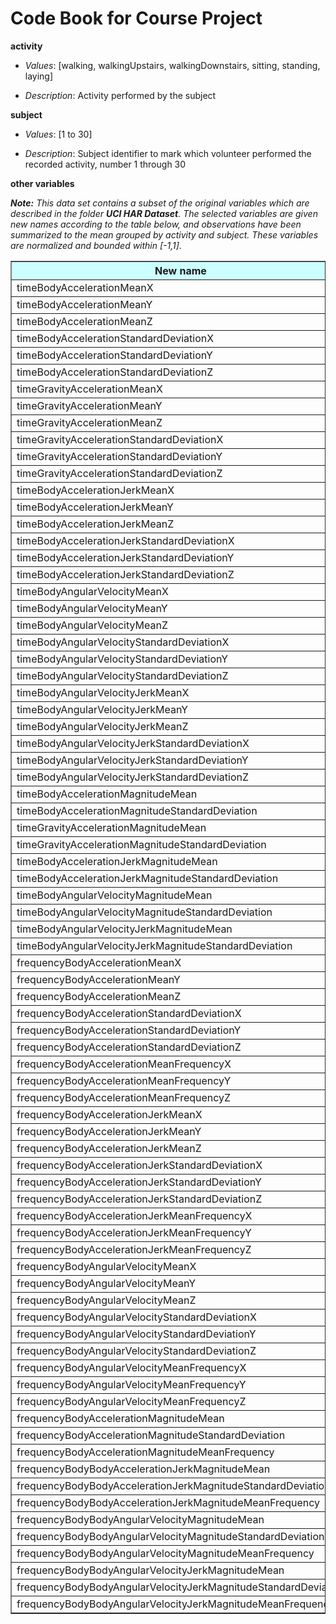 Code Book for Course Project
============================

**activity**

- *Values*: [walking, walkingUpstairs, walkingDownstairs, sitting, standing, laying]
    
- *Description*: Activity performed by the subject
	
**subject**

- *Values*: [1 to 30]
	
- *Description*: Subject identifier to mark which volunteer performed the recorded activity, number 1 through 30  
	
**other variables**

***Note:*** *This data set contains a subset of the original variables which are described in the folder __UCI HAR Dataset__. The selected variables are given new names according to the table below, and observations have been summarized to the mean  grouped by activity and subject. These variables are normalized and bounded within [-1,1].*

<table width="100%" border="1">
  <tr bgcolor="#CCFFFF">
    <th>New name</th>
    <th>Original name</th>
  </tr>
  <tr>
    <td>timeBodyAccelerationMeanX</td>
    <td>tBodyAccmeanX</td>
  </tr>
  <tr>
    <td>timeBodyAccelerationMeanY</td>
    <td>tBodyAccmeanY</td>
  </tr>
  <tr>
    <td>timeBodyAccelerationMeanZ</td>
    <td>tBodyAccmeanZ</td>
  </tr>
  <tr>
    <td>timeBodyAccelerationStandardDeviationX</td>
    <td>tBodyAccstdX</td>
  </tr>
  <tr>
    <td>timeBodyAccelerationStandardDeviationY</td>
    <td>tBodyAccstdY</td>
  </tr>
  <tr>
    <td>timeBodyAccelerationStandardDeviationZ</td>
    <td>tBodyAccstdZ</td>
  </tr>
  <tr>
    <td>timeGravityAccelerationMeanX</td>
    <td>tGravityAccmeanX</td>
  </tr>
  <tr>
    <td>timeGravityAccelerationMeanY</td>
    <td>tGravityAccmeanY</td>
  </tr>
  <tr>
    <td>timeGravityAccelerationMeanZ</td>
    <td>tGravityAccmeanZ</td>
  </tr>
  <tr>
    <td>timeGravityAccelerationStandardDeviationX</td>
    <td>tGravityAccstdX</td>
  </tr>
  <tr>
    <td>timeGravityAccelerationStandardDeviationY</td>
    <td>tGravityAccstdY</td>
  </tr>
  <tr>
    <td>timeGravityAccelerationStandardDeviationZ</td>
    <td>tGravityAccstdZ</td>
  </tr>
  <tr>
    <td>timeBodyAccelerationJerkMeanX</td>
    <td>tBodyAccJerkmeanX</td>
  </tr>
  <tr>
    <td>timeBodyAccelerationJerkMeanY</td>
    <td>tBodyAccJerkmeanY</td>
  </tr>
  <tr>
    <td>timeBodyAccelerationJerkMeanZ</td>
    <td>tBodyAccJerkmeanZ</td>
  </tr>
  <tr>
    <td>timeBodyAccelerationJerkStandardDeviationX</td>
    <td>tBodyAccJerkstdX</td>
  </tr>
  <tr>
    <td>timeBodyAccelerationJerkStandardDeviationY</td>
    <td>tBodyAccJerkstdY</td>
  </tr>
  <tr>
    <td>timeBodyAccelerationJerkStandardDeviationZ</td>
    <td>tBodyAccJerkstdZ</td>
  </tr>
  <tr>
    <td>timeBodyAngularVelocityMeanX</td>
    <td>tBodyGyromeanX</td>
  </tr>
  <tr>
    <td>timeBodyAngularVelocityMeanY</td>
    <td>tBodyGyromeanY</td>
  </tr>
  <tr>
    <td>timeBodyAngularVelocityMeanZ</td>
    <td>tBodyGyromeanZ</td>
  </tr>
  <tr>
    <td>timeBodyAngularVelocityStandardDeviationX</td>
    <td>tBodyGyrostdX</td>
  </tr>
  <tr>
    <td>timeBodyAngularVelocityStandardDeviationY</td>
    <td>tBodyGyrostdY</td>
  </tr>
  <tr>
    <td>timeBodyAngularVelocityStandardDeviationZ</td>
    <td>tBodyGyrostdZ</td>
  </tr>
  <tr>
    <td>timeBodyAngularVelocityJerkMeanX</td>
    <td>tBodyGyroJerkmeanX</td>
  </tr>
  <tr>
    <td>timeBodyAngularVelocityJerkMeanY</td>
    <td>tBodyGyroJerkmeanY</td>
  </tr>
  <tr>
    <td>timeBodyAngularVelocityJerkMeanZ</td>
    <td>tBodyGyroJerkmeanZ</td>
  </tr>
  <tr>
    <td>timeBodyAngularVelocityJerkStandardDeviationX</td>
    <td>tBodyGyroJerkstdX</td>
  </tr>
  <tr>
    <td>timeBodyAngularVelocityJerkStandardDeviationY</td>
    <td>tBodyGyroJerkstdY</td>
  </tr>
  <tr>
    <td>timeBodyAngularVelocityJerkStandardDeviationZ</td>
    <td>tBodyGyroJerkstdZ</td>
  </tr>
  <tr>
    <td>timeBodyAccelerationMagnitudeMean</td>
    <td>tBodyAccMagmean</td>
  </tr>
  <tr>
    <td>timeBodyAccelerationMagnitudeStandardDeviation</td>
    <td>tBodyAccMagstd</td>
  </tr>
  <tr>
    <td>timeGravityAccelerationMagnitudeMean</td>
    <td>tGravityAccMagmean</td>
  </tr>
  <tr>
    <td>timeGravityAccelerationMagnitudeStandardDeviation</td>
    <td>tGravityAccMagstd</td>
  </tr>
  <tr>
    <td>timeBodyAccelerationJerkMagnitudeMean</td>
    <td>tBodyAccJerkMagmean</td>
  </tr>
  <tr>
    <td>timeBodyAccelerationJerkMagnitudeStandardDeviation</td>
    <td>tBodyAccJerkMagstd</td>
  </tr>
  <tr>
    <td>timeBodyAngularVelocityMagnitudeMean</td>
    <td>tBodyGyroMagmean</td>
  </tr>
  <tr>
    <td>timeBodyAngularVelocityMagnitudeStandardDeviation</td>
    <td>tBodyGyroMagstd</td>
  </tr>
  <tr>
    <td>timeBodyAngularVelocityJerkMagnitudeMean</td>
    <td>tBodyGyroJerkMagmean</td>
  </tr>
  <tr>
    <td>timeBodyAngularVelocityJerkMagnitudeStandardDeviation</td>
    <td>tBodyGyroJerkMagstd</td>
  </tr>
  <tr>
    <td>frequencyBodyAccelerationMeanX</td>
    <td>fBodyAccmeanX</td>
  </tr>
  <tr>
    <td>frequencyBodyAccelerationMeanY</td>
    <td>fBodyAccmeanY</td>
  </tr>
  <tr>
    <td>frequencyBodyAccelerationMeanZ</td>
    <td>fBodyAccmeanZ</td>
  </tr>
  <tr>
    <td>frequencyBodyAccelerationStandardDeviationX</td>
    <td>fBodyAccstdX</td>
  </tr>
  <tr>
    <td>frequencyBodyAccelerationStandardDeviationY</td>
    <td>fBodyAccstdY</td>
  </tr>
  <tr>
    <td>frequencyBodyAccelerationStandardDeviationZ</td>
    <td>fBodyAccstdZ</td>
  </tr>
  <tr>
    <td>frequencyBodyAccelerationMeanFrequencyX</td>
    <td>fBodyAccmeanFreqX</td>
  </tr>
  <tr>
    <td>frequencyBodyAccelerationMeanFrequencyY</td>
    <td>fBodyAccmeanFreqY</td>
  </tr>
  <tr>
    <td>frequencyBodyAccelerationMeanFrequencyZ</td>
    <td>fBodyAccmeanFreqZ</td>
  </tr>
  <tr>
    <td>frequencyBodyAccelerationJerkMeanX</td>
    <td>fBodyAccJerkmeanX</td>
  </tr>
  <tr>
    <td>frequencyBodyAccelerationJerkMeanY</td>
    <td>fBodyAccJerkmeanY</td>
  </tr>
  <tr>
    <td>frequencyBodyAccelerationJerkMeanZ</td>
    <td>fBodyAccJerkmeanZ</td>
  </tr>
  <tr>
    <td>frequencyBodyAccelerationJerkStandardDeviationX</td>
    <td>fBodyAccJerkstdX</td>
  </tr>
  <tr>
    <td>frequencyBodyAccelerationJerkStandardDeviationY</td>
    <td>fBodyAccJerkstdY</td>
  </tr>
  <tr>
    <td>frequencyBodyAccelerationJerkStandardDeviationZ</td>
    <td>fBodyAccJerkstdZ</td>
  </tr>
  <tr>
    <td>frequencyBodyAccelerationJerkMeanFrequencyX</td>
    <td>fBodyAccJerkmeanFreqX</td>
  </tr>
  <tr>
    <td>frequencyBodyAccelerationJerkMeanFrequencyY</td>
    <td>fBodyAccJerkmeanFreqY</td>
  </tr>
  <tr>
    <td>frequencyBodyAccelerationJerkMeanFrequencyZ</td>
    <td>fBodyAccJerkmeanFreqZ</td>
  </tr>
  <tr>
    <td>frequencyBodyAngularVelocityMeanX</td>
    <td>fBodyGyromeanX</td>
  </tr>
  <tr>
    <td>frequencyBodyAngularVelocityMeanY</td>
    <td>fBodyGyromeanY</td>
  </tr>
  <tr>
    <td>frequencyBodyAngularVelocityMeanZ</td>
    <td>fBodyGyromeanZ</td>
  </tr>
  <tr>
    <td>frequencyBodyAngularVelocityStandardDeviationX</td>
    <td>fBodyGyrostdX</td>
  </tr>
  <tr>
    <td>frequencyBodyAngularVelocityStandardDeviationY</td>
    <td>fBodyGyrostdY</td>
  </tr>
  <tr>
    <td>frequencyBodyAngularVelocityStandardDeviationZ</td>
    <td>fBodyGyrostdZ</td>
  </tr>
  <tr>
    <td>frequencyBodyAngularVelocityMeanFrequencyX</td>
    <td>fBodyGyromeanFreqX</td>
  </tr>
  <tr>
    <td>frequencyBodyAngularVelocityMeanFrequencyY</td>
    <td>fBodyGyromeanFreqY</td>
  </tr>
  <tr>
    <td>frequencyBodyAngularVelocityMeanFrequencyZ</td>
    <td>fBodyGyromeanFreqZ</td>
  </tr>
  <tr>
    <td>frequencyBodyAccelerationMagnitudeMean</td>
    <td>fBodyAccMagmean</td>
  </tr>
  <tr>
    <td>frequencyBodyAccelerationMagnitudeStandardDeviation</td>
    <td>fBodyAccMagstd</td>
  </tr>
  <tr>
    <td>frequencyBodyAccelerationMagnitudeMeanFrequency</td>
    <td>fBodyAccMagmeanFreq</td>
  </tr>
  <tr>
    <td>frequencyBodyBodyAccelerationJerkMagnitudeMean</td>
    <td>fBodyBodyAccJerkMagmean</td>
  </tr>
  <tr>
    <td>frequencyBodyBodyAccelerationJerkMagnitudeStandardDeviation</td>
    <td>fBodyBodyAccJerkMagstd</td>
  </tr>
  <tr>
    <td>frequencyBodyBodyAccelerationJerkMagnitudeMeanFrequency</td>
    <td>fBodyBodyAccJerkMagmeanFreq</td>
  </tr>
  <tr>
    <td>frequencyBodyBodyAngularVelocityMagnitudeMean</td>
    <td>fBodyBodyGyroMagmean</td>
  </tr>
  <tr>
    <td>frequencyBodyBodyAngularVelocityMagnitudeStandardDeviation</td>
    <td>fBodyBodyGyroMagstd</td>
  </tr>
  <tr>
    <td>frequencyBodyBodyAngularVelocityMagnitudeMeanFrequency</td>
    <td>fBodyBodyGyroMagmeanFreq</td>
  </tr>
  <tr>
    <td>frequencyBodyBodyAngularVelocityJerkMagnitudeMean</td>
    <td>fBodyBodyGyroJerkMagmean</td>
  </tr>
  <tr>
    <td>frequencyBodyBodyAngularVelocityJerkMagnitudeStandardDeviation</td>
    <td>fBodyBodyGyroJerkMagstd</td>
  </tr>
  <tr>
    <td>frequencyBodyBodyAngularVelocityJerkMagnitudeMeanFrequency</td>
    <td>fBodyBodyGyroJerkMagmeanFreq</td>
  </tr>
</table>
